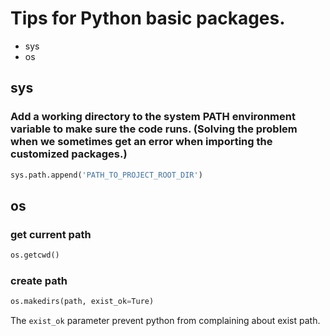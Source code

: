 # Tips for Python basic packages.
+ sys
+ os

## sys
### Add a working directory to the system PATH environment variable to make sure the code runs. (Solving the problem when we sometimes get an error when importing the customized packages.)
```Python
sys.path.append('PATH_TO_PROJECT_ROOT_DIR')
```


## os

### get current path
```python
os.getcwd()
```
### create path
```python
os.makedirs(path, exist_ok=Ture)
```
The ```exist_ok``` parameter prevent python from complaining about exist path.
